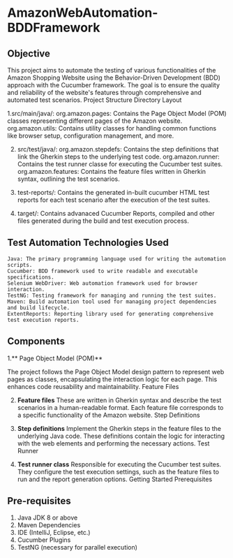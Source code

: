 # AmazonWebAutomation-BDDFramework
## Objective

This project aims to automate the testing of various functionalities of the Amazon Shopping Website using the Behavior-Driven Development (BDD) approach with the Cucumber framework. The goal is to ensure the quality and reliability of the website's features through comprehensive and automated test scenarios.
Project Structure
Directory Layout

1.src/main/java/:
        org.amazon.pages: Contains the Page Object Model (POM) classes representing different pages of the Amazon website.
        org.amazon.utils: Contains utility classes for handling common functions like browser setup, configuration management, and more.

2. src/test/java/:
        org.amazon.stepdefs: Contains the step definitions that link the Gherkin steps to the underlying test code.
        org.amazon.runner: Contains the test runner classe for executing the Cucumber test suites.
        org.amazon.features: Contains the feature files written in Gherkin syntax, outlining the test scenarios.

3. test-reports/:
        Contains the generated in-built cucumber HTML test reports for each test scenario after the execution of the test suites.

4. target/:
        Contains advanaced Cucumber Reports, compiled and other files generated during the build and test execution process.

## Test Automation Technologies Used

    Java: The primary programming language used for writing the automation scripts.
    Cucumber: BDD framework used to write readable and executable specifications.
    Selenium WebDriver: Web automation framework used for browser interaction.
    TestNG: Testing framework for managing and running the test suites.
    Maven: Build automation tool used for managing project dependencies and build lifecycle.
    ExtentReports: Reporting library used for generating comprehensive test execution reports.

## Components
1.** Page Object Model (POM)**

The project follows the Page Object Model design pattern to represent web pages as classes, encapsulating the interaction logic for each page. This enhances code reusability and maintainability.
Feature Files

2. **Feature files**
These are written in Gherkin syntax and describe the test scenarios in a human-readable format. Each feature file corresponds to a specific functionality of the Amazon website.
Step Definitions

3. **Step definitions**
Implement the Gherkin steps in the feature files to the underlying Java code. These definitions contain the logic for interacting with the web elements and performing the necessary actions.
Test Runner

4. **Test runner class**
Responsible for executing the Cucumber test suites. They configure the test execution settings, such as the feature files to run and the report generation options.
Getting Started
Prerequisites

## Pre-requisites
1. Java JDK 8 or above
2. Maven Dependencies
3. IDE (IntelliJ, Eclipse, etc.)
4. Cucumber Plugins
5. TestNG (necessary for parallel execution)
